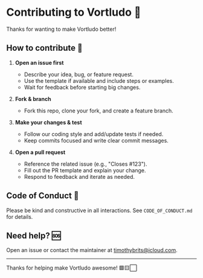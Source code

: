 
# Contributing to Vortludo 💚

Thanks for wanting to make Vortludo better!

## How to contribute 🚀

1. **Open an issue first**
   - Describe your idea, bug, or feature request.
   - Use the template if available and include steps or examples.
   - Wait for feedback before starting big changes.

2. **Fork & branch**
   - Fork this repo, clone your fork, and create a feature branch.

3. **Make your changes & test**
   - Follow our coding style and add/update tests if needed.
   - Keep commits focused and write clear commit messages.

4. **Open a pull request**
   - Reference the related issue (e.g., "Closes #123").
   - Fill out the PR template and explain your change.
   - Respond to feedback and iterate as needed.


## Code of Conduct 🤝

Please be kind and constructive in all interactions. See `CODE_OF_CONDUCT.md` for details.


## Need help? 🆘

Open an issue or contact the maintainer at timothybrits@icloud.com.


---

Thanks for helping make Vortludo awesome! 🟩🟨⬜
